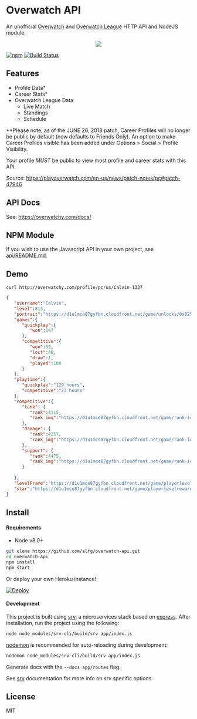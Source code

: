 # Overwatch API
An unofficial [Overwatch](https://playoverwatch.com) and [Overwatch League](https://overwatchleague.com) HTTP API and NodeJS module.

<p align=center><img src="overwatch.jpg"></img></p>

[![npm](https://img.shields.io/npm/v/overwatch-api.svg)](https://www.npmjs.com/package/overwatch-api)
[![Build Status](https://travis-ci.org/alfg/overwatch-api.svg?branch=master)](https://travis-ci.org/alfg/overwatch-api)

## Features
* Profile Data*
* Career Stats*
* Overwatch League Data
  * Live Match
  * Standings
  * Schedule

**Please note, as of the JUNE 26, 2018 patch, Career Profiles will no longer be public by default (now defaults to Friends Only). An option to make Career Profiles visible has been added under Options > Social > Profile Visibility. 

Your profile *MUST* be public to view most profile and career stats with this API.

Source: https://playoverwatch.com/en-us/news/patch-notes/pc#patch-47946

## API Docs
See: https://overwatchy.com/docs/

## NPM Module
If you wish to use the Javascript API in your own project, see [api/README.md](api/README.md).

## Demo

```
curl http://overwatchy.com/profile/pc/us/Calvin-1337
```
```json
{
   "username":"Calvin",
   "level":813,
   "portrait":"https://d1u1mce87gyfbn.cloudfront.net/game/unlocks/0x0250000000000EF7.png",
   "games":{
      "quickplay":{
         "won":647
      },
      "competitive":{
         "won":59,
         "lost":48,
         "draw":1,
         "played":108
      }
   },
   "playtime":{
      "quickplay":"129 hours",
      "competitive":"23 hours"
   },
   "competitive":{
      "tank": {
         "rank":4115,
         "rank_img":"https://d1u1mce87gyfbn.cloudfront.net/game/rank-icons/season-2/rank-7.png"
      },
      "damage": {
         "rank":4257,
         "rank_img":"https://d1u1mce87gyfbn.cloudfront.net/game/rank-icons/season-2/rank-7.png"
      },
      "support": {
         "rank":4475,
         "rank_img":"https://d1u1mce87gyfbn.cloudfront.net/game/rank-icons/season-2/rank-7.png"
      }
      
   },
   "levelFrame":"https://d1u1mce87gyfbn.cloudfront.net/game/playerlevelrewards/0x025000000000096F_Border.png",
   "star":"https://d1u1mce87gyfbn.cloudfront.net/game/playerlevelrewards/0x025000000000096F_Rank.png"
}
```

## Install

#### Requirements
* Node v8.0+

```bash
git clone https://github.com/alfg/overwatch-api.git
cd overwatch-api
npm install
npm start
```

Or deploy your own Heroku instance!

[![Deploy](https://www.herokucdn.com/deploy/button.svg)](https://heroku.com/deploy?template=https://github.com/alfg/overwatch-api)

#### Development
This project is built using [srv](https://github.com/alfg/srv), a microservices stack based on [express](https://expressjs.com/). After installation, run the project using the following:

```bash
node node_modules/srv-cli/build/srv app/index.js
```

[nodemon](https://github.com/remy/nodemon) is recommended for auto-reloading during development:
```bash
nodemon node_modules/srv-cli/build/srv app/index.js
```

Generate docs with the `--docs app/routes` flag.

See [srv](https://github.com/alfg/srv) documentation for more info on srv specific options.

## License
MIT

